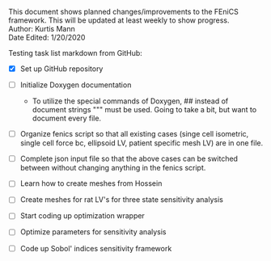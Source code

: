 This document shows planned changes/improvements to the FEniCS framework. This will be updated at least weekly to show progress.  
Author: Kurtis Mann  
Date Edited:  1/20/2020  

Testing task list markdown from GitHub:  
- [x] Set up GitHub repository
- [ ] Initialize Doxygen documentation  
    * To utilize the special commands of Doxygen, ## instead of document strings """ must be used. Going to take a bit, but want to document every file.
- [ ] Organize fenics script so that all existing cases (singe cell isometric, single cell force bc, ellipsoid LV, patient specific mesh LV)  are in one file.
- [ ] Complete json input file so that the above cases can be switched between without changing anything in the fenics script.
- [ ] Learn how to create meshes from Hossein
- [ ] Create meshes for rat LV's for three state sensitivity analysis
- [ ] Start coding up optimization wrapper
- [ ] Optimize parameters for sensitivity analysis
- [ ] Code up Sobol' indices sensitivity framework


